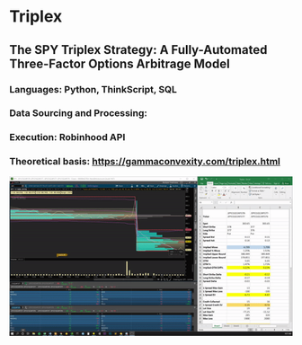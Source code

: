 # Triplex

## The SPY Triplex Strategy: A Fully-Automated Three-Factor Options Arbitrage Model

### Languages: Python, ThinkScript, SQL

### Data Sourcing and Processing:

### Execution: Robinhood API

### Theoretical basis: https://gammaconvexity.com/triplex.html

![alt text](https://github.com/GammaConvexity/Triplex/blob/main/realTimeSample.gif?raw=true)
